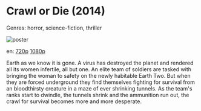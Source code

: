 # Crawl or Die (2014)

Genres: horror, science-fiction, thriller

![poster](http://image.tmdb.org/t/p/w500/4idLrxYRV5gBR0t4nlqYhC5PnCh.jpg)

en:
  [720p](magnet:?xt=urn:btih:3c0ba4aed9930bc58c9832de479ecbd0bf5f14c0&dn=Crawl+or+Die+(2014)&tr=udp%3A%2F%2Ftracker.yify-torrents.com%2Fannounce&tr=udp%3A%2F%2Fopen.demonii.com%3A1337&tr=udp%3A%2F%2Fexodus.desync.com%3A6969&tr=udp%3A%2F%2Ftracker.istole.it%3A80&tr=udp%3A%2F%2Ftracker.publicbt.com%3A80&tr=udp%3A%2F%2Ftracker.openbittorrent.com%3A80&tr=udp%3A%2F%2Ftracker.leechers-paradise.org%3A6969&tr=udp%3A%2F%2F9.rarbg.com%3A2710&tr=udp%3A%2F%2Ftracker.coppersurfer.tk%3A6969)
  [1080p](magnet:?xt=urn:btih:d2d5f9cf255215d881388417428594e58c5b36c3&dn=Crawl+or+Die+%282014%29+1080p+BrRip+x264+-+YIFY&tr=udp%3A%2F%2Ftracker.openbittorrent.com%3A80%2Fannounce&tr=udp%3A%2F%2Fglotorrents.pw%3A6969%2Fannounce&tr=udp%3A%2F%2Ftracker.openbittorrent.com%3A80%2Fannounce&tr=udp%3A%2F%2Ftracker.opentrackr.org%3A1337%2Fannounce&tr=udp%3A%2F%2Fzer0day.to%3A1337%2Fannounce&tr=udp%3A%2F%2Ftracker.coppersurfer.tk%3A6969%2Fannounce)
  


Earth as we know it is gone. A virus has destroyed the planet and rendered all its women infertile, all but one. An elite team of soldiers are tasked with bringing the woman to safety on the newly habitable Earth Two. But when they are forced underground they find themselves fighting for survival from an bloodthirsty creature in a maze of ever shrinking tunnels. As the team's ranks start to dwindle, the tunnels shrink and the ammunition run out, the crawl for survival becomes more and more desperate.